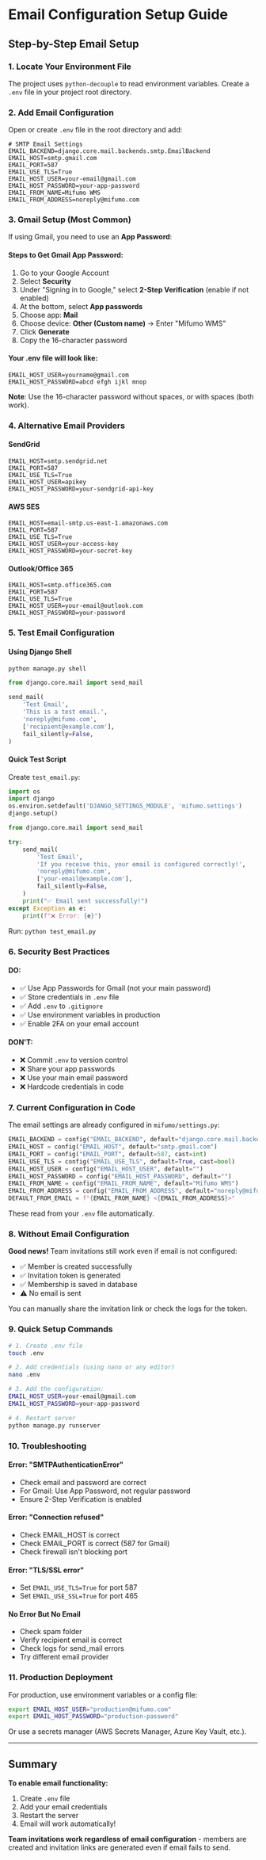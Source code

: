 # Email Configuration Setup Guide

## Step-by-Step Email Setup

### 1. Locate Your Environment File

The project uses `python-decouple` to read environment variables. Create a `.env` file in your project root directory.

### 2. Add Email Configuration

Open or create `.env` file in the root directory and add:

```env
# SMTP Email Settings
EMAIL_BACKEND=django.core.mail.backends.smtp.EmailBackend
EMAIL_HOST=smtp.gmail.com
EMAIL_PORT=587
EMAIL_USE_TLS=True
EMAIL_HOST_USER=your-email@gmail.com
EMAIL_HOST_PASSWORD=your-app-password
EMAIL_FROM_NAME=Mifumo WMS
EMAIL_FROM_ADDRESS=noreply@mifumo.com
```

### 3. Gmail Setup (Most Common)

If using Gmail, you need to use an **App Password**:

#### Steps to Get Gmail App Password:

1. Go to your Google Account
2. Select **Security**
3. Under "Signing in to Google," select **2-Step Verification** (enable if not enabled)
4. At the bottom, select **App passwords**
5. Choose app: **Mail**
6. Choose device: **Other (Custom name)** → Enter "Mifumo WMS"
7. Click **Generate**
8. Copy the 16-character password

#### Your .env file will look like:

```env
EMAIL_HOST_USER=yourname@gmail.com
EMAIL_HOST_PASSWORD=abcd efgh ijkl mnop
```

**Note**: Use the 16-character password without spaces, or with spaces (both work).

### 4. Alternative Email Providers

#### SendGrid
```env
EMAIL_HOST=smtp.sendgrid.net
EMAIL_PORT=587
EMAIL_USE_TLS=True
EMAIL_HOST_USER=apikey
EMAIL_HOST_PASSWORD=your-sendgrid-api-key
```

#### AWS SES
```env
EMAIL_HOST=email-smtp.us-east-1.amazonaws.com
EMAIL_PORT=587
EMAIL_USE_TLS=True
EMAIL_HOST_USER=your-access-key
EMAIL_HOST_PASSWORD=your-secret-key
```

#### Outlook/Office 365
```env
EMAIL_HOST=smtp.office365.com
EMAIL_PORT=587
EMAIL_USE_TLS=True
EMAIL_HOST_USER=your-email@outlook.com
EMAIL_HOST_PASSWORD=your-password
```

### 5. Test Email Configuration

#### Using Django Shell
```bash
python manage.py shell
```

```python
from django.core.mail import send_mail

send_mail(
    'Test Email',
    'This is a test email.',
    'noreply@mifumo.com',
    ['recipient@example.com'],
    fail_silently=False,
)
```

#### Quick Test Script
Create `test_email.py`:
```python
import os
import django
os.environ.setdefault('DJANGO_SETTINGS_MODULE', 'mifumo.settings')
django.setup()

from django.core.mail import send_mail

try:
    send_mail(
        'Test Email',
        'If you receive this, your email is configured correctly!',
        'noreply@mifumo.com',
        ['your-email@example.com'],
        fail_silently=False,
    )
    print("✅ Email sent successfully!")
except Exception as e:
    print(f"❌ Error: {e}")
```

Run: `python test_email.py`

### 6. Security Best Practices

#### DO:
- ✅ Use App Passwords for Gmail (not your main password)
- ✅ Store credentials in `.env` file
- ✅ Add `.env` to `.gitignore`
- ✅ Use environment variables in production
- ✅ Enable 2FA on your email account

#### DON'T:
- ❌ Commit `.env` to version control
- ❌ Share your app passwords
- ❌ Use your main email password
- ❌ Hardcode credentials in code

### 7. Current Configuration in Code

The email settings are already configured in `mifumo/settings.py`:

```python
EMAIL_BACKEND = config("EMAIL_BACKEND", default="django.core.mail.backends.smtp.EmailBackend")
EMAIL_HOST = config("EMAIL_HOST", default="smtp.gmail.com")
EMAIL_PORT = config("EMAIL_PORT", default=587, cast=int)
EMAIL_USE_TLS = config("EMAIL_USE_TLS", default=True, cast=bool)
EMAIL_HOST_USER = config("EMAIL_HOST_USER", default="")
EMAIL_HOST_PASSWORD = config("EMAIL_HOST_PASSWORD", default="")
EMAIL_FROM_NAME = config("EMAIL_FROM_NAME", default="Mifumo WMS")
EMAIL_FROM_ADDRESS = config("EMAIL_FROM_ADDRESS", default="noreply@mifumo.com")
DEFAULT_FROM_EMAIL = f"{EMAIL_FROM_NAME} <{EMAIL_FROM_ADDRESS}>"
```

These read from your `.env` file automatically.

### 8. Without Email Configuration

**Good news!** Team invitations still work even if email is not configured:

- ✅ Member is created successfully
- ✅ Invitation token is generated
- ✅ Membership is saved in database
- ⚠️ No email is sent

You can manually share the invitation link or check the logs for the token.

### 9. Quick Setup Commands

```bash
# 1. Create .env file
touch .env

# 2. Add credentials (using nano or any editor)
nano .env

# 3. Add the configuration:
EMAIL_HOST_USER=your-email@gmail.com
EMAIL_HOST_PASSWORD=your-app-password

# 4. Restart server
python manage.py runserver
```

### 10. Troubleshooting

#### Error: "SMTPAuthenticationError"
- Check email and password are correct
- For Gmail: Use App Password, not regular password
- Ensure 2-Step Verification is enabled

#### Error: "Connection refused"
- Check EMAIL_HOST is correct
- Check EMAIL_PORT is correct (587 for Gmail)
- Check firewall isn't blocking port

#### Error: "TLS/SSL error"
- Set `EMAIL_USE_TLS=True` for port 587
- Set `EMAIL_USE_SSL=True` for port 465

#### No Error But No Email
- Check spam folder
- Verify recipient email is correct
- Check logs for send_mail errors
- Try different email provider

### 11. Production Deployment

For production, use environment variables or a config file:

```bash
export EMAIL_HOST_USER="production@mifumo.com"
export EMAIL_HOST_PASSWORD="production-password"
```

Or use a secrets manager (AWS Secrets Manager, Azure Key Vault, etc.).

---

## Summary

**To enable email functionality:**
1. Create `.env` file
2. Add your email credentials
3. Restart the server
4. Email will work automatically!

**Team invitations work regardless of email configuration** - members are created and invitation links are generated even if email fails to send.

